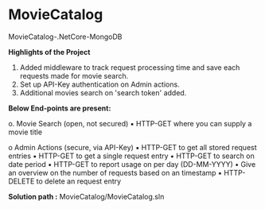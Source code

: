 # MovieCatalog
MovieCatalog-.NetCore-MongoDB

**Highlights of the Project**
  1. Added middleware to track request processing time and save each requests made for movie search.
  2. Set up API-Key authentication on Admin actions.
  3. Additional movies search on 'search token' added.

**Below End-points are present:**

o. Movie Search (open, not secured)
  ▪ HTTP-GET where you can supply a movie title
  
o Admin Actions (secure, via API-Key)
▪ HTTP-GET to get all stored request entries
▪ HTTP-GET to get a single request entry
▪ HTTP-GET to search on date period
▪ HTTP-GET to report usage on per day (DD-MM-YYYY)
• Give an overview on the number of requests based on an timestamp 
▪ HTTP-DELETE to delete an request entry



**Solution path :** MovieCatalog/MovieCatalog.sln
